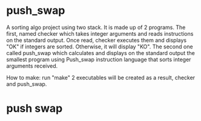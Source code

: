 # push_swap
A sorting algo project using two stack. 
It is made up of 2 programs.
The first, named checker which takes integer arguments and reads instructions on the standard output.
Once read, checker executes them and displays "OK" if integers are sorted.
Otherwise, it will display "KO". The second one called push_swap which calculates and displays on 
the standard output the smallest program using Push_swap instruction language that sorts integer arguments received.

How to make:
run "make"
2 executables will be created as a result, checker and push_swap.
# push swap
